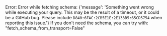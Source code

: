 Error: Error while fetching schema: {'message': 'Something went wrong while executing your query. This may be the result of a timeout, or it could be a GitHub bug. Please include `D840:6FAC:2CB5E1E:2E133B5:65CD5754` when reporting this issue.'}
If you don't need the schema, you can try with: "fetch_schema_from_transport=False"
